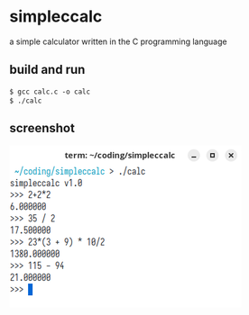 # simpleccalc
a simple calculator written in the C programming language

## build and run
```
$ gcc calc.c -o calc
$ ./calc
```
## screenshot
![](https://github.com/celtrecium/simpleccalc/blob/master/demo.png)
